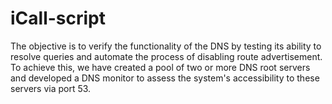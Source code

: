 # iCall-script

The objective is to verify the functionality of the DNS by testing its ability to resolve queries and automate the process of disabling route advertisement. To achieve this, we have created a pool of two or more DNS root servers and developed a DNS monitor to assess the system's accessibility to these servers via port 53.
